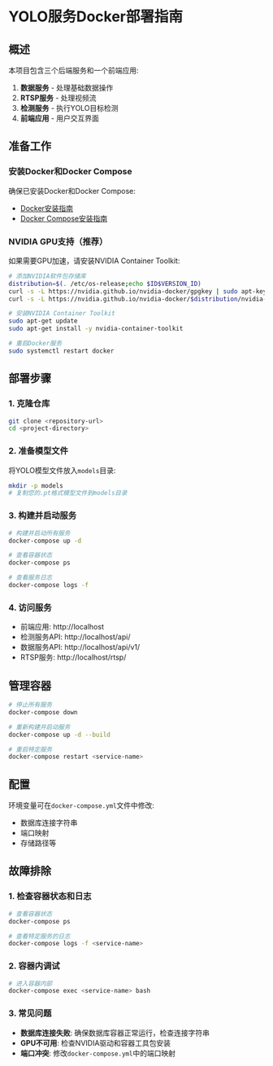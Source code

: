 # YOLO服务Docker部署指南

## 概述

本项目包含三个后端服务和一个前端应用:

1. **数据服务** - 处理基础数据操作
2. **RTSP服务** - 处理视频流
3. **检测服务** - 执行YOLO目标检测
4. **前端应用** - 用户交互界面

## 准备工作

### 安装Docker和Docker Compose

确保已安装Docker和Docker Compose:

- [Docker安装指南](https://docs.docker.com/get-docker/)
- [Docker Compose安装指南](https://docs.docker.com/compose/install/)

### NVIDIA GPU支持（推荐）

如果需要GPU加速，请安装NVIDIA Container Toolkit:

```bash
# 添加NVIDIA软件包存储库
distribution=$(. /etc/os-release;echo $ID$VERSION_ID)
curl -s -L https://nvidia.github.io/nvidia-docker/gpgkey | sudo apt-key add -
curl -s -L https://nvidia.github.io/nvidia-docker/$distribution/nvidia-docker.list | sudo tee /etc/apt/sources.list.d/nvidia-docker.list

# 安装NVIDIA Container Toolkit
sudo apt-get update
sudo apt-get install -y nvidia-container-toolkit

# 重启Docker服务
sudo systemctl restart docker
```

## 部署步骤

### 1. 克隆仓库

```bash
git clone <repository-url>
cd <project-directory>
```

### 2. 准备模型文件

将YOLO模型文件放入`models`目录:

```bash
mkdir -p models
# 复制您的.pt格式模型文件到models目录
```

### 3. 构建并启动服务

```bash
# 构建并启动所有服务
docker-compose up -d

# 查看容器状态
docker-compose ps

# 查看服务日志
docker-compose logs -f
```

### 4. 访问服务

- 前端应用: http://localhost
- 检测服务API: http://localhost/api/
- 数据服务API: http://localhost/api/v1/
- RTSP服务: http://localhost/rtsp/

## 管理容器

```bash
# 停止所有服务
docker-compose down

# 重新构建并启动服务
docker-compose up -d --build

# 重启特定服务
docker-compose restart <service-name>
```

## 配置

环境变量可在`docker-compose.yml`文件中修改:

- 数据库连接字符串
- 端口映射
- 存储路径等

## 故障排除

### 1. 检查容器状态和日志

```bash
# 查看容器状态
docker-compose ps

# 查看特定服务的日志
docker-compose logs -f <service-name>
```

### 2. 容器内调试

```bash
# 进入容器内部
docker-compose exec <service-name> bash
```

### 3. 常见问题

- **数据库连接失败**: 确保数据库容器正常运行，检查连接字符串
- **GPU不可用**: 检查NVIDIA驱动和容器工具包安装
- **端口冲突**: 修改`docker-compose.yml`中的端口映射 